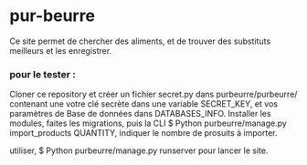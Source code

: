 # pur-beurre


Ce site permet de chercher des aliments, et de trouver des substituts meilleurs et les enregistrer.

### pour le tester : 

Cloner ce repository et créer un fichier secret.py dans purbeurre/purbeurre/ contenant une votre clé secrète dans une variable SECRET_KEY, et vos paramètres de Base de données dans DATABASES_INFO.
Installer les modules, faites les migrations, puis la CLI $ Python purbeurre/manage.py import_products QUANTITY, indiquer le nombre de prosuits à importer.

utiliser, $ Python purbeurre/manage.py runserver pour lancer le site.
